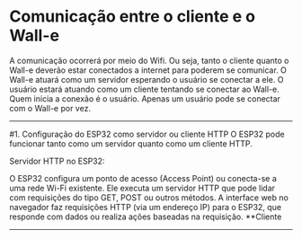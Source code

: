 # Comunicação entre o cliente e o Wall-e

A comunicação ocorrerá por meio do Wifi. Ou seja, tanto o cliente quanto o Wall-e deverão estar conectados a internet para poderem se comunicar. O Wall-e atuará como um servidor esperando o usuário se conectar a ele. O usuário estará atuando como um cliente tentando se conectar ao Wall-e. Quem inicia a conexão é o usuário. Apenas um usuário pode se conectar com o Wall-e por vez.

---

#1. Configuração do ESP32 como servidor ou cliente HTTP
O ESP32 pode funcionar tanto como um servidor quanto como um cliente HTTP.

Servidor HTTP no ESP32:

O ESP32 configura um ponto de acesso (Access Point) ou conecta-se a uma rede Wi-Fi existente.
Ele executa um servidor HTTP que pode lidar com requisições do tipo GET, POST ou outros métodos.
A interface web no navegador faz requisições HTTP (via um endereço IP) para o ESP32, que responde com dados ou realiza ações baseadas na requisição.
**Cliente

---

